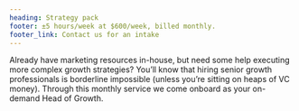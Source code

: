 ```yaml
---
heading: Strategy pack
footer: ±5 hours/week at $600/week, billed monthly.
footer_link: Contact us for an intake
---
```


Already have marketing resources in-house, but need some help executing more complex growth strategies? You’ll know that hiring senior growth professionals is borderline impossible (unless you’re sitting on heaps of VC money). Through this monthly service we come onboard as your on-demand Head of Growth.
